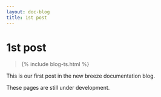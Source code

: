 ```yaml
---
layout: doc-blog
title: 1st post
---
```

# 1st post 

> {% include blog-ts.html %}

This is our first post in the new breeze documentation blog.
 
 <!-- more -->
 
These pages are still under development. 

